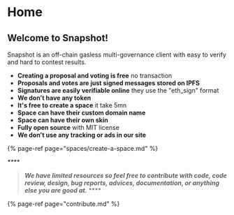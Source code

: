 # Home

## **Welcome to Snapshot!**

Snapshot is an off-chain gasless multi-governance client with easy to verify and hard to contest results.

* **Creating a proposal and voting is free** no transaction
* **Proposals and votes are just signed messages stored on IPFS**
* **Signatures are easily verifiable online** they use the "eth\_sign" format
* **We don't have any token**
* **It's free to create a space** it take 5mn
* **Space can have their custom domain name**
* **Space can have their own skin**
* **Fully open source** with MIT license
* **We don't use any tracking or ads in our site**

{% page-ref page="spaces/create-a-space.md" %}

_\*\*\*\*_

> _**We have limited resources so feel free to contribute with code, code review, design, bug reports, advices, documentation, or anything else you are good at.**_ ****

{% page-ref page="contribute.md" %}

